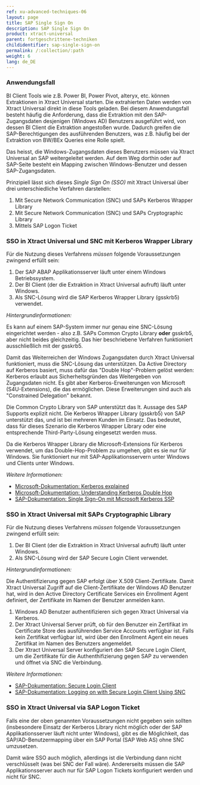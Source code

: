 ```yaml
---
ref: xu-advanced-techniques-06
layout: page
title: SAP Single Sign On
description: SAP Single Sign On
product: xtract-universal
parent: fortgeschrittene-techniken
childidentifier: sap-single-sign-on
permalink: /:collection/:path
weight: 6
lang: de_DE
---
```


### Anwendungsfall

BI Client Tools wie z.B. Power BI, Power Pivot, alteryx, etc. können Extraktionen in Xtract Universal starten. Die extrahierten Daten werden von Xtract Universal direkt in diese Tools geladen.
Bei diesem Anwendungsfall besteht häufig die Anforderung, dass die Extraktion mit den SAP-Zugangsdaten desjenigen (Windows AD) Benutzers ausgeführt wird, von dessen BI Client die Extraktion angestoßen wurde. 
Dadurch greifen die SAP-Berechtigungen des ausführenden Benutzers, was z.B. häufig bei der Extraktion von BW/BEx Queries eine Rolle spielt.

Das heisst, die Windows-Zugangsdaten dieses Benutzers müssen via Xtract Universal an SAP weitergeleitet werden. Auf dem Weg dorthin oder auf SAP-Seite besteht ein Mapping zwischen Windows-Benutzer und dessen SAP-Zugangsdaten.

Prinzipiell lässt sich dieses *Single Sign On (SSO)* mit Xtract Universal über drei unterschiedliche Verfahren darstellen:

1. Mit Secure Network Communication (SNC) und SAPs Kerberos Wrapper Library
2. Mit Secure Network Communication (SNC) und SAPs Cryptographic Library
3. Mittels SAP Logon Ticket


### SSO in Xtract Universal und SNC mit Kerberos Wrapper Library

Für die Nutzung dieses Verfahrens *müssen* folgende Voraussetzungen zwingend erfüllt sein:

1. Der SAP ABAP Applikationsserver läuft unter einem Windows Betriebssystem. 
2. Der BI Client (der die Extraktion in  Xtract Universal aufruft) läuft unter Windows.
3. Als SNC-Lösung wird die SAP Kerberos Wrapper Library (gsskrb5) verwendet.


*Hintergrundinformationen:*

Es kann auf einem SAP-System immer nur genau eine SNC-Lösung eingerichtet werden - also z.B. SAPs Common Crypto Library **oder** gsskrb5, aber nicht beides gleichzeitig.
Das hier beschriebene Verfahren funktioniert ausschließlich mit der gsskrb5. 

Damit das Weiterreichen der Windows Zugangsdaten durch Xtract Universal funktioniert, muss die SNC-Lösung das unterstützen. 
Da Active Directory auf Kerberos basiert, muss dafür das "Double Hop"-Problem gelöst werden: Kerberos erlaubt aus Sicherheitsgründen das Weitergeben von Zugangsdaten nicht. 
Es gibt aber Kerberos-Erweiterungen von Microsoft (S4U-Extensions), die das ermöglichen. Diese Erweiterungen sind auch als "Constrained Delegation" bekannt.

Die Common Crypto Library von SAP unterstützt das lt. Aussage des SAP Supports explizit nicht. 
Die Kerberos Wrapper Library (gsskrb5) von SAP unterstützt das, und ist bei mehreren Kunden im Einsatz. 
Das bedeutet, dass für dieses Szenario die Kerberos Wrapper Library oder eine entsprechende Third-Party-Lösung eingesetzt werden muss.

Da die Kerberos Wrapper Library die Microsoft-Extensions für Kerberos verwendet, um das Double-Hop-Problem zu umgehen, gibt es sie nur für Windows. 
Sie funktioniert nur mit SAP-Applikationsservern unter Windows und Clients unter Windows.

*Weitere Informationen:*
- [Microsoft-Dokumentation: Kerberos explained](https://docs.microsoft.com/en-us/previous-versions/windows/it-pro/windows-2000-server/bb742516(v=technet.10))
- [Microsoft-Dokumentation: Understanding Kerberos Double Hop](https://blogs.technet.microsoft.com/askds/2008/06/13/understanding-kerberos-double-hop/)
- [SAP-Dokumentation: Single Sign-On mit Microsoft Kerberos SSP](https://help.sap.com/viewer/e815bb97839a4d83be6c4fca48ee5777/7.5.9/DE-DE/440ebf6c9b2b0d1ae10000000a114a6b.html)


### SSO in Xtract Universal mit SAPs Cryptographic Library

Für die Nutzung dieses Verfahrens *müssen* folgende Voraussetzungen zwingend erfüllt sein:
1. Der BI Client (der die Extraktion in  Xtract Universal aufruft) läuft unter Windows.
2. Als SNC-Lösung wird der SAP Secure Login Client verwendet.

*Hintergrundinformationen:*

Die Authentifizierung gegen SAP erfolgt über X.509 Client-Zertifikate.
Damit Xtract Universal Zugriff auf die Client-Zertifikate der Windows AD Benutzer hat, wird in den Active Directory Certificate Services ein Enrollment Agent definiert, der Zertifikate im Namen der Benutzer anmelden kann.
1. Windows AD Benutzer authentifizieren sich gegen Xtract Universal via Kerberos.
2. Der Xtract Universal Server prüft, ob für den Benutzer ein Zertifikat im Certificate Store des ausführenden Service Accounts verfügbar ist.
Falls kein Zertifikat verfügbar ist, wird über den Enrollment Agent ein neues Zertifikat im Namen des Benutzers angemeldet.
3. Der Xtract Universal Server konfiguriert den SAP Secure Login Client, um die Zertifikate für die Authenthifizierung gegen SAP zu verwenden und öffnet via SNC die Verbindung.


*Weitere Informationen:*
- [SAP-Dokumentation: Secure Login Client](https://help.sap.com/viewer/8ac26ac20064447ba9e65b18e1bb747e/Cloud/en-US/b304e57f6393461dafd7affc2760b05b.html)
- [SAP-Dokumentation: Logging on with Secure Login Client Using SNC](https://help.sap.com/viewer/df185fd53bb645b1bd99284ee4e4a750/3.0/en-US/68a6caca798e4adbba5608fb69ea6398.html)

### SSO in Xtract Universal via SAP Logon Ticket

Falls eine der oben genannten Voraussetzungen nicht gegeben sein sollten (insbesondere Einsatz der Kerberos Library nicht möglich oder der SAP Applikationsserver läuft nicht unter Windows), gibt es die Möglichkeit, das SAP/AD-Benutzermapping über ein SAP Portal (SAP Web AS) ohne SNC umzusetzen.

Damit wäre SSO auch möglich, allerdings ist die Verbindung dann nicht verschlüsselt (was bei SNC der Fall wäre). 
Andererseits müssen die SAP Applikationsserver auch nur für SAP Logon Tickets konfiguriert werden und nicht für SNC.
 